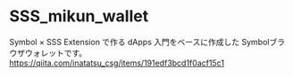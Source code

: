 # SSS_mikun_wallet
Symbol × SSS Extension で作る dApps 入門をベースに作成した
Symbolブラウザウォレットです。
https://qiita.com/inatatsu_csg/items/191edf3bcd1f0acf15c1

